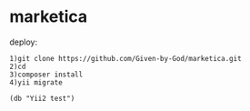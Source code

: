 # marketica
deploy:
```
1)git clone https://github.com/Given-by-God/marketica.git
2)cd 
3)composer install
4)yii migrate

(db "Yii2 test")
```
